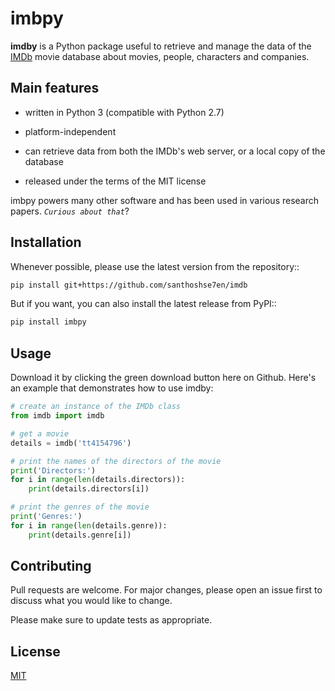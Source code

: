 # imbpy

**imdby** is a Python package useful to retrieve and manage the data of the [IMDb](https://www.imdb.com/) movie database about movies, people, characters and companies.

## Main features

- written in Python 3 (compatible with Python 2.7)

- platform-independent

- can retrieve data from both the IMDb's web server, or a local copy of the database

- released under the terms of the MIT license

imbpy powers many other software and has been used in various research papers. _`Curious about that`_?    


## Installation

Whenever possible, please use the latest version from the repository::

```bash
pip install git+https://github.com/santhoshse7en/imdb
```

But if you want, you can also install the latest release from PyPI::

```bash
pip install imbpy
```

## Usage

Download it by clicking the green download button here on Github. Here's an example that demonstrates how to use imdby:

```python
# create an instance of the IMDb class
from imdb import imdb

# get a movie
details = imdb('tt4154796')

# print the names of the directors of the movie
print('Directors:')
for i in range(len(details.directors)):
    print(details.directors[i])

# print the genres of the movie
print('Genres:')
for i in range(len(details.genre)):
    print(details.genre[i])
```

## Contributing
Pull requests are welcome. For major changes, please open an issue first to discuss what you would like to change.

Please make sure to update tests as appropriate.

## License
[MIT](https://choosealicense.com/licenses/mit/)
